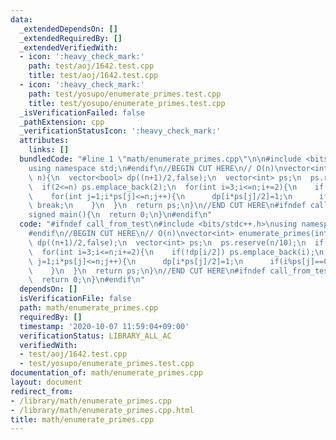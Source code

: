 ```yaml
---
data:
  _extendedDependsOn: []
  _extendedRequiredBy: []
  _extendedVerifiedWith:
  - icon: ':heavy_check_mark:'
    path: test/aoj/1642.test.cpp
    title: test/aoj/1642.test.cpp
  - icon: ':heavy_check_mark:'
    path: test/yosupo/enumerate_primes.test.cpp
    title: test/yosupo/enumerate_primes.test.cpp
  _isVerificationFailed: false
  _pathExtension: cpp
  _verificationStatusIcon: ':heavy_check_mark:'
  attributes:
    links: []
  bundledCode: "#line 1 \"math/enumerate_primes.cpp\"\n\n#include <bits/stdc++.h>\n\
    using namespace std;\n#endif\n//BEGIN CUT HERE\n// O(n)\nvector<int> enumerate_primes(int\
    \ n){\n  vector<bool> dp((n+1)/2,false);\n  vector<int> ps;\n  ps.reserve(n/10);\n\
    \  if(2<=n) ps.emplace_back(2);\n  for(int i=3;i<=n;i+=2){\n    if(!dp[i/2]) ps.emplace_back(i);\n\
    \    for(int j=1;i*ps[j]<=n;j++){\n      dp[i*ps[j]/2]=1;\n      if(i%ps[j]==0)\
    \ break;\n    }\n  }\n  return ps;\n}\n//END CUT HERE\n#ifndef call_from_test\n\
    signed main(){\n  return 0;\n}\n#endif\n"
  code: "#ifndef call_from_test\n#include <bits/stdc++.h>\nusing namespace std;\n\
    #endif\n//BEGIN CUT HERE\n// O(n)\nvector<int> enumerate_primes(int n){\n  vector<bool>\
    \ dp((n+1)/2,false);\n  vector<int> ps;\n  ps.reserve(n/10);\n  if(2<=n) ps.emplace_back(2);\n\
    \  for(int i=3;i<=n;i+=2){\n    if(!dp[i/2]) ps.emplace_back(i);\n    for(int\
    \ j=1;i*ps[j]<=n;j++){\n      dp[i*ps[j]/2]=1;\n      if(i%ps[j]==0) break;\n\
    \    }\n  }\n  return ps;\n}\n//END CUT HERE\n#ifndef call_from_test\nsigned main(){\n\
    \  return 0;\n}\n#endif\n"
  dependsOn: []
  isVerificationFile: false
  path: math/enumerate_primes.cpp
  requiredBy: []
  timestamp: '2020-10-07 11:59:04+09:00'
  verificationStatus: LIBRARY_ALL_AC
  verifiedWith:
  - test/aoj/1642.test.cpp
  - test/yosupo/enumerate_primes.test.cpp
documentation_of: math/enumerate_primes.cpp
layout: document
redirect_from:
- /library/math/enumerate_primes.cpp
- /library/math/enumerate_primes.cpp.html
title: math/enumerate_primes.cpp
---
```

